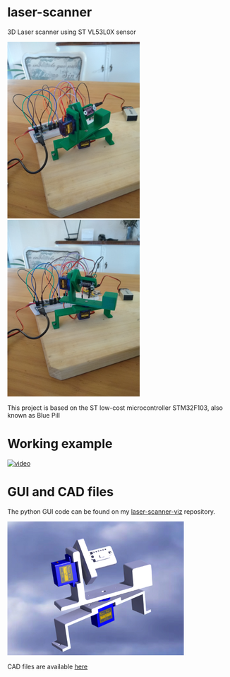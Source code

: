 # laser-scanner
3D Laser scanner using ST VL53L0X sensor
<p float="left">
  <img src="/laser-scanner/media/scanner-real-1.jpg" width="300">
  <img src="/laser-scanner/media/scanner-real-2.jpg" width="300">
</p>
This project is based on the ST low-cost microcontroller STM32F103, also known as Blue Pill

# Working example

[![video](http://img.youtube.com/vi/1O1wz0j2Dec/0.jpg)](http://www.youtube.com/watch?v=1O1wz0j2Dec)

# GUI and CAD files

The python GUI code can be found on my [laser-scanner-viz](https://github.com/pfontana96/laser-scanner-viz) repository.

<p float="left">
  <img src="/laser-scanner/media/scanner_1.jpg" width="400">
</p>

CAD files are available [here](/laser-scanner/media/cad_files)
